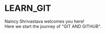 # LEARN_GIT
Naincy Shrivastava welcomes you here!
<br>
Here we start the journey of "GIT AND GITHUB".
